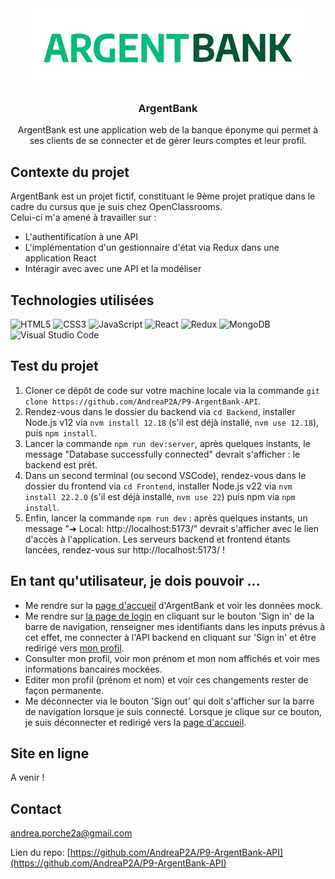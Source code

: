 <div align="center">
    <img src="./Frontend/src/assets/img/argentBankLogo.png" alt="Logo ArgentBank">
    <h3 align="center">ArgentBank</h3>
    <p align="center">ArgentBank est une application web de la banque éponyme qui permet à ses clients de se connecter et de gérer leurs comptes et leur profil.</p>
</div>

## Contexte du projet

ArgentBank est un projet fictif, constituant le 9ème projet pratique dans le cadre du cursus que je suis chez OpenClassrooms. <br />
Celui-ci m'a amené à travailler sur :

- L'authentification à une API
- L'implémentation d'un gestionnaire d'état via Redux dans une application React
- Intéragir avec avec une API et la modéliser

## Technologies utilisées

![HTML5](https://img.shields.io/badge/html5-%23E34F26.svg?style=for-the-badge&logo=html5&logoColor=white)
![CSS3](https://img.shields.io/badge/css3-%231572B6.svg?style=for-the-badge&logo=css3&logoColor=white)
![JavaScript](https://img.shields.io/badge/javascript-%23323330.svg?style=for-the-badge&logo=javascript&logoColor=%23F7DF1E)
![React](https://img.shields.io/badge/react-%2320232a.svg?style=for-the-badge&logo=react&logoColor=%2361DAFB)
![Redux](https://img.shields.io/badge/redux-%23593d88.svg?style=for-the-badge&logo=redux&logoColor=white)
![MongoDB](https://img.shields.io/badge/MongoDB-%234ea94b.svg?style=for-the-badge&logo=mongodb&logoColor=white)
![Visual Studio Code](https://img.shields.io/badge/Visual%20Studio%20Code-0078d7.svg?style=for-the-badge&logo=visual-studio-code&logoColor=white)

## Test du projet

1. Cloner ce dépôt de code sur votre machine locale via la commande `git clone https://github.com/AndreaP2A/P9-ArgentBank-API`.
2. Rendez-vous dans le dossier du backend via `cd Backend`, installer Node.js v12 via `nvm install 12.18` (s'il est déjà installé, `nvm use 12.18`), puis `npm install`.
3. Lancer la commande `npm run dev:server`, après quelques instants, le message "Database successfully connected" devrait s'afficher : le backend est prêt.
4. Dans un second terminal (ou second VSCode), rendez-vous dans le dossier du frontend via `cd Frontend`, installer Node.js v22 via `nvm install 22.2.0` (s'il est déjà installé, `nvm use 22`) puis npm via `npm install`.
5. Enfin, lancer la commande `npm run dev` : après quelques instants, un message "➜ Local: http://localhost:5173/" devrait s'afficher avec le lien d'accès à l'application. Les serveurs backend et frontend étants lancées, rendez-vous sur http://localhost:5173/ !

## En tant qu'utilisateur, je dois pouvoir ...

- Me rendre sur la [page d'accueil](http://localhost:5173/) d'ArgentBank et voir les données mock.
- Me rendre sur [la page de login](http://localhost:5173/#/user/login) en cliquant sur le bouton 'Sign in' de la barre de navigation, renseigner mes identifiants dans les inputs prévus à cet effet, me connecter à l'API backend en cliquant sur 'Sign in' et être redirigé vers [mon profil](http://localhost:5173/#/user/profile).
- Consulter mon profil, voir mon prénom et mon nom affichés et voir mes informations bancaires mockées.
- Editer mon profil (prénom et nom) et voir ces changements rester de façon permanente.
- Me déconnecter via le bouton 'Sign out' qui doit s'afficher sur la barre de navigation lorsque je suis connecté. Lorsque je clique sur ce bouton, je suis déconnecter et redirigé vers la [page d'accueil](http://localhost:5173/).

## Site en ligne

A venir !

## Contact

andrea.porche2a@gmail.com

Lien du repo: [https://github.com/AndreaP2A/P9-ArgentBank-API](https://github.com/AndreaP2A/P9-ArgentBank-API)
